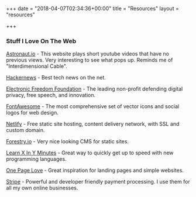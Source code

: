+++
date = "2018-04-07T02:34:36+00:00"
title = "Resources"
layout = "resources"

+++
### Stuff I Love On The Web

[Astronaut.io](http://astronaut.io/#) - This website plays short youtube videos that have no previous views. Very interesting to see what pops up. Reminds me of "Interdimensional Cable".

[Hackernews](https://news.ycombinator.com/news) - Best tech news on the net.

[Electronic Freedom Foundation](https://www.eff.org/) - The leading non-profit defending digital privacy, free speech, and innovation.

[FontAwesome](https://fontawesome.com/) - The most comprehensive set of vector icons and social logos for web design.

[Netlify](www.netlify.com) - Free static site hosting, content delivery network, with SSL and custom domain.

[Forestry.io](www.forestry.io) - Very nice looking CMS for static sites.

[Learn X In Y Minutes](https://learnxinyminutes.com/) - Great way to quickly get up to speed with new programming languages.

[One Page Love](https://onepagelove.com/) - Great inspiration for landing pages and simple websites.

[Stripe](stripe.com) - Powerful and developer friendly payment processing. I use them for all my own online businesses.
